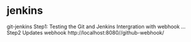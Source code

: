 # jenkins
git-jenkins
Step1: Testing the Git and Jenkins Intergration with webhook ...
Step2 Updates webhook http://localhost:8080//github-webhook/
